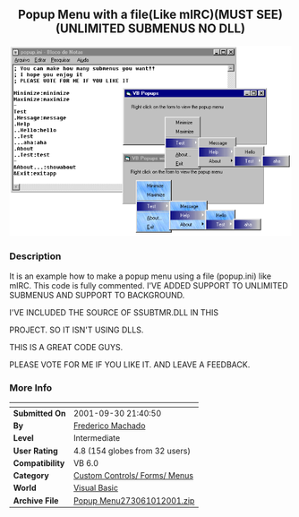 ﻿<div align="center">

## Popup Menu with a file\(Like mIRC\)\(MUST SEE\)\(UNLIMITED SUBMENUS NO DLL\)

<img src="PIC2001929934381675.gif">
</div>

### Description

It is an example how to make a popup menu using a file (popup.ini) like mIRC. This code is fully commented. I'VE ADDED SUPPORT TO UNLIMITED SUBMENUS AND SUPPORT TO BACKGROUND.

I'VE INCLUDED THE SOURCE OF SSUBTMR.DLL IN THIS

PROJECT. SO IT ISN'T USING DLLS.

THIS IS A GREAT CODE GUYS.

PLEASE VOTE FOR ME IF YOU LIKE IT. AND LEAVE A FEEDBACK.
 
### More Info
 


<span>             |<span>
---                |---
**Submitted On**   |2001-09-30 21:40:50
**By**             |[Frederico Machado](https://github.com/Planet-Source-Code/PSCIndex/blob/master/ByAuthor/frederico-machado.md)
**Level**          |Intermediate
**User Rating**    |4.8 (154 globes from 32 users)
**Compatibility**  |VB 6\.0
**Category**       |[Custom Controls/ Forms/  Menus](https://github.com/Planet-Source-Code/PSCIndex/blob/master/ByCategory/custom-controls-forms-menus__1-4.md)
**World**          |[Visual Basic](https://github.com/Planet-Source-Code/PSCIndex/blob/master/ByWorld/visual-basic.md)
**Archive File**   |[Popup Menu273061012001\.zip](https://github.com/Planet-Source-Code/frederico-machado-popup-menu-with-a-file-like-mirc-must-see-unlimited-submenus-no-dll__1-27599/archive/master.zip)









